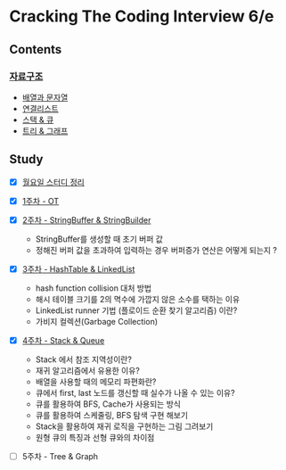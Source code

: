 # Cracking The Coding Interview 6/e

## Contents

### [자료구조](https://www.notion.so/seokrae/3ec9f311bd3a4fc883440e7363fa9a2c)
- [배열과 문자열](docs/contents/1.배열과문자열.md)
- [연결리스트](docs/contents/2.연결리스트.md)
- [스택 & 큐](docs/contents/3.스택과큐.md)
- [트리 & 그래프](docs/contents/4.트리.md)

## Study
- [x] [월요일 스터디 정리](https://www.notion.so/seokrae/2020-4db5e56dc5024889a721b4c39760aad5)
- [x] [1주차 - OT](docs/study/20210118.md)
- [x] [2주차 - StringBuffer & StringBuilder](docs/study/20210125.md)
  - StringBuffer를 생성할 때 초기 버퍼 값
  - 정해진 버퍼 값을 초과하여 입력하는 경우 버퍼증가 연산은 어떻게 되는지 ?
- [x] [3주차 - HashTable & LinkedList](docs/study/20210208.md)
  - hash function collision 대처 방법
  - 해시 테이블 크기를 2의 멱수에 가깝지 않은 소수를 택하는 이유
  - LinkedList runner 기법 (플로이드 순환 찾기 알고리즘) 이란?
  - 가비지 컬렉션(Garbage Collection)
- [x] [4주차 - Stack & Queue](docs/study/20210215.md)
  - Stack 에서 참조 지역성이란?
  - 재귀 알고리즘에서 유용한 이유?
  - 배열을 사용할 때의 메모리 파편화란?
  - 큐에서 first, last 노드를 갱신할 때 실수가 나올 수 있는 이유?
  - 큐를 활용하여 BFS, Cache가 사용되는 방식
  - 큐를 활용하여 스케줄링, BFS 탐색 구현 해보기
  - Stack을 활용하여 재귀 로직을 구현하는 그림 그려보기
  - 원형 큐의 특징과 선형 큐와의 차이점

- [ ] 5주차 - Tree & Graph
